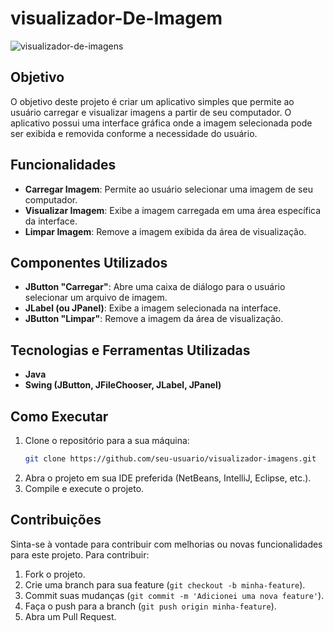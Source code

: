 # visualizador-De-Imagem

 ![visualizador-de-imagens](https://github.com/user-attachments/assets/6c26ffba-f2ac-4da2-a7a3-f97ba5c149d0)

 
## Objetivo
O objetivo deste projeto é criar um aplicativo simples que permite ao usuário carregar e visualizar imagens a partir de seu computador. O aplicativo possui uma interface gráfica onde a imagem selecionada pode ser exibida e removida conforme a necessidade do usuário.

## Funcionalidades
- **Carregar Imagem**: Permite ao usuário selecionar uma imagem de seu computador.
- **Visualizar Imagem**: Exibe a imagem carregada em uma área específica da interface.
- **Limpar Imagem**: Remove a imagem exibida da área de visualização.

## Componentes Utilizados
- **JButton "Carregar"**: Abre uma caixa de diálogo para o usuário selecionar um arquivo de imagem.
- **JLabel (ou JPanel)**: Exibe a imagem selecionada na interface.
- **JButton "Limpar"**: Remove a imagem da área de visualização.


## Tecnologias e Ferramentas Utilizadas
- **Java**
- **Swing (JButton, JFileChooser, JLabel, JPanel)**

## Como Executar
1. Clone o repositório para a sua máquina:
    ```bash
    git clone https://github.com/seu-usuario/visualizador-imagens.git
    ```
2. Abra o projeto em sua IDE preferida (NetBeans, IntelliJ, Eclipse, etc.).
3. Compile e execute o projeto.

## Contribuições
Sinta-se à vontade para contribuir com melhorias ou novas funcionalidades para este projeto. Para contribuir:
1. Fork o projeto.
2. Crie uma branch para sua feature (`git checkout -b minha-feature`).
3. Commit suas mudanças (`git commit -m 'Adicionei uma nova feature'`).
4. Faça o push para a branch (`git push origin minha-feature`).
5. Abra um Pull Request.
